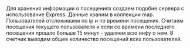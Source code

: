 Для хранения информации о посещениях создаем подобие сервера с использование Express. Данные храним в коллекции map.
Пользователей отслеживаем по ip и по времени посещения.
Считаем посещения текущего пользователя и  если со времени последнего посещения прошло больше 15 минут - удаляем всю инфу о нем.
В счетчик выводим общее количество посещений всех пользователей.
